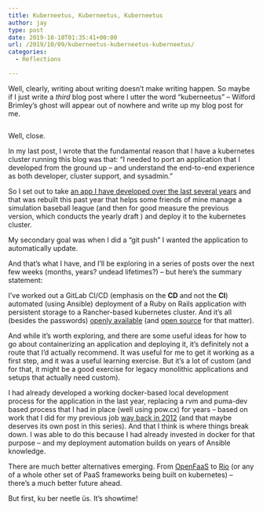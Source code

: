 ```yaml
---
title: Kuberneetus, Kuberneetus, Kuberneetus
author: jay
type: post
date: 2019-10-10T01:35:41+00:00
url: /2019/10/09/kuberneetus-kuberneetus-kuberneetus/
categories:
  - Reflections

---
```

Well, clearly, writing about writing doesn&#8217;t make writing happen. So maybe if I just write a _third_ blog post where I utter the word &#8220;kuberneetus&#8221; &#8211; Wilford Brimley&#8217;s ghost will appear out of nowhere and write up my blog post for me.<figure class="wp-block-image">

<img src="https://cdn.rambleon.org/migrate/2019/10/kuberneetle%C3%BCs-1024x571.png" alt="" class="wp-image-1470" srcset="https://cdn.rambleon.org/migrate/2019/10/kuberneetle%C3%BCs-1024x571.png 1024w, https://cdn.rambleon.org/migrate/2019/10/kuberneetle%C3%BCs-300x167.png 300w, https://cdn.rambleon.org/migrate/2019/10/kuberneetle%C3%BCs-768x429.png 768w, https://cdn.rambleon.org/migrate/2019/10/kuberneetle%C3%BCs-1200x670.png 1200w, https://cdn.rambleon.org/migrate/2019/10/kuberneetle%C3%BCs.png 2000w" sizes="(max-width: 709px) 85vw, (max-width: 909px) 67vw, (max-width: 1362px) 62vw, 840px" /></figure>

Well, close.

In my last post, I wrote that the fundamental reason that I have a kubernetes cluster running this blog was that: &#8220;I needed to port an application that I developed from the ground up &#8211; and understand the end-to-end experience as both developer, cluster support, and sysadmin.&#8221;

So I set out to take [an app I have developed over the last several years][1] and that was rebuilt this past year that helps some friends of mine manage a simulation baseball league (and then for good measure the previous version, which conducts the yearly draft ) and deploy it to the kubernetes cluster.

My secondary goal was when I did a &#8220;git push&#8221; I wanted the application to automatically update.

And that&#8217;s what I have, and I&#8217;ll be exploring in a series of posts over the next few weeks (months, years? undead lifetimes?) &#8211; but here&#8217;s the summary statement:

I&#8217;ve worked out a GitLab CI/CD (emphasis on the **CD** and not the **CI**) automated (using Ansible) deployment of a Ruby on Rails application with persistent storage to a Rancher-based kubernetes cluster. And it&#8217;s all (besides the passwords) [openly available][1] (and [open source][3] for that matter).

And while it&#8217;s worth exploring, and there are some useful ideas for how to go about containerizing an application and deploying it, it&#8217;s definitely not a route that I&#8217;d actually recommend. It was useful for me to get it working as a first step, and it was a useful learning exercise. But it&#8217;s a lot of custom (and for that, it might be a good exercise for legacy monolithic applications and setups that actually need custom).

I had already developed a working docker-based local development process for the application in the last year, replacing a rvm and puma-dev based process that I had in place (well using pow.cx) for years &#8211; based on work that I did for my previous job [way back in 2012][4] (and that maybe deserves its own post in this series). And that I think is where things break down. I was able to do this because I had already invested in docker for that purpose &#8211; and my deployment automation builds on years of Ansible knowledge.

There are much better alternatives emerging. From [OpenFaaS][5] to [Rio][6] (or any of a whole other set of PaaS frameworks being built on kubernetes) &#8211; there&#8217;s a much better future ahead.

But first, ku ber neetle üs. It&#8217;s showtime!

 [1]: https://gitlab.com/busterleague/busterleague
 [3]: https://gitlab.com/busterleague/busterleague/blob/production/LICENSE
 [4]: https://rambleon.org/2012/07/23/notes-on-development-installs/
 [5]: https://docs.openfaas.com/
 [6]: https://github.com/rancher/rio